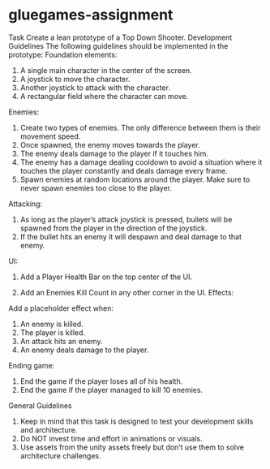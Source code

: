 # gluegames-assignment

Task
Create a lean prototype of a Top Down Shooter.
Development Guidelines
The following guidelines should be implemented in the prototype:
Foundation elements:

1. A single main character in the center of the screen.
2. A joystick to move the character.
3. Another joystick to attack with the character.
4. A rectangular field where the character can move.


Enemies:
1. Create two types of enemies. The only difference between them is their movement
speed.
2. Once spawned, the enemy moves towards the player.
3. The enemy deals damage to the player if it touches him.
4. The enemy has a damage dealing cooldown to avoid a situation where it touches the
player constantly and deals damage every frame.
5. Spawn enemies at random locations around the player. Make sure to never spawn
enemies too close to the player.



Attacking:
1. As long as the player’s attack joystick is pressed, bullets will be spawned from the player
in the direction of the joystick.
2. If the bullet hits an enemy it will despawn and deal damage to that enemy.



UI:
1. Add a Player Health Bar on the top center of the UI.

2. Add an Enemies Kill Count in any other corner in the UI.
Effects:



Add a placeholder effect when:
1. An enemy is killed.
2. The player is killed.
3. An attack hits an enemy.
4. An enemy deals damage to the player.

Ending game:
1. End the game if the player loses all of his health.
2. End the game if the player managed to kill 10 enemies.

General Guidelines
1. Keep in mind that this task is designed to test your development skills and architecture.
2. Do NOT invest time and effort in animations or visuals.
3. Use assets from the unity assets freely but don’t use them to solve architecture
challenges.
